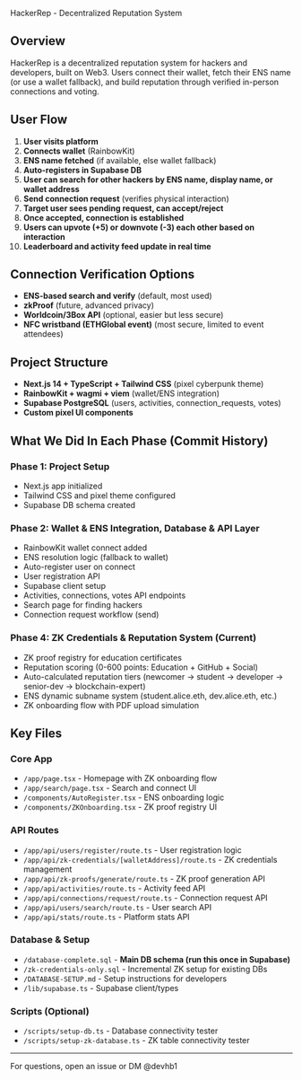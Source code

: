 HackerRep - Decentralized Reputation System

## Overview

HackerRep is a decentralized reputation system for hackers and developers, built on Web3. Users connect their wallet, fetch their ENS name (or use a wallet fallback), and build reputation through verified in-person connections and voting.

## User Flow

1. **User visits platform**
2. **Connects wallet** (RainbowKit)
3. **ENS name fetched** (if available, else wallet fallback)
4. **Auto-registers in Supabase DB**
5. **User can search for other hackers by ENS name, display name, or wallet address**
6. **Send connection request** (verifies physical interaction)
7. **Target user sees pending request, can accept/reject**
8. **Once accepted, connection is established**
9. **Users can upvote (+5) or downvote (-3) each other based on interaction**
10. **Leaderboard and activity feed update in real time**

## Connection Verification Options

- **ENS-based search and verify** (default, most used)
- **zkProof** (future, advanced privacy)
- **Worldcoin/3Box API** (optional, easier but less secure)
- **NFC wristband (ETHGlobal event)** (most secure, limited to event attendees)

## Project Structure

- **Next.js 14 + TypeScript + Tailwind CSS** (pixel cyberpunk theme)
- **RainbowKit + wagmi + viem** (wallet/ENS integration)
- **Supabase PostgreSQL** (users, activities, connection_requests, votes)
- **Custom pixel UI components**

## What We Did In Each Phase (Commit History)

### Phase 1: Project Setup
- Next.js app initialized
- Tailwind CSS and pixel theme configured
- Supabase DB schema created

### Phase 2: Wallet & ENS Integration, Database & API Layer
- RainbowKit wallet connect added
- ENS resolution logic (fallback to wallet)
- Auto-register user on connect
- User registration API
- Supabase client setup
- Activities, connections, votes API endpoints
- Search page for finding hackers
- Connection request workflow (send)

### Phase 4: ZK Credentials & Reputation System (Current)
- ZK proof registry for education certificates
- Reputation scoring (0-600 points: Education + GitHub + Social)
- Auto-calculated reputation tiers (newcomer → student → developer → senior-dev → blockchain-expert)
- ENS dynamic subname system (student.alice.eth, dev.alice.eth, etc.)
- ZK onboarding flow with PDF upload simulation


## Key Files

### Core App
- `/app/page.tsx` - Homepage with ZK onboarding flow
- `/app/search/page.tsx` - Search and connect UI
- `/components/AutoRegister.tsx` - ENS onboarding logic
- `/components/ZKOnboarding.tsx` - ZK proof registry UI

### API Routes
- `/app/api/users/register/route.ts` - User registration logic
- `/app/api/zk-credentials/[walletAddress]/route.ts` - ZK credentials management
- `/app/api/zk-proofs/generate/route.ts` - ZK proof generation API
- `/app/api/activities/route.ts` - Activity feed API
- `/app/api/connections/request/route.ts` - Connection request API
- `/app/api/users/search/route.ts` - User search API
- `/app/api/stats/route.ts` - Platform stats API

### Database & Setup
- `/database-complete.sql` - **Main DB schema (run this once in Supabase)**
- `/zk-credentials-only.sql` - Incremental ZK setup for existing DBs
- `/DATABASE-SETUP.md` - Setup instructions for developers
- `/lib/supabase.ts` - Supabase client/types

### Scripts (Optional)
- `/scripts/setup-db.ts` - Database connectivity tester
- `/scripts/setup-zk-database.ts` - ZK table connectivity tester

---
For questions, open an issue or DM @devhb1
 